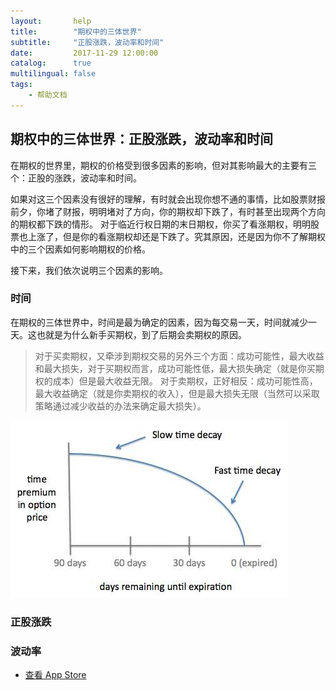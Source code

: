 ```yaml
---
layout:       help
title:        "期权中的三体世界"
subtitle:     "正股涨跌，波动率和时间"
date:         2017-11-29 12:00:00
catalog:      true
multilingual: false
tags:
    - 帮助文档
---
```



## 期权中的三体世界：正股涨跌，波动率和时间

在期权的世界里，期权的价格受到很多因素的影响，但对其影响最大的主要有三个：正股的涨跌，波动率和时间。


如果对这三个因素没有很好的理解，有时就会出现你想不通的事情，比如股票财报前夕，你堵了财报，明明堵对了方向，你的期权却下跌了，有时甚至出现两个方向的期权都下跌的情形。
对于临近行权日期的末日期权，你买了看涨期权，明明股票也上涨了，但是你的看涨期权却还是下跌了。究其原因，还是因为你不了解期权中的三个因素如何影响期权的价格。


接下来，我们依次说明三个因素的影响。

### 时间

在期权的三体世界中，时间是最为确定的因素，因为每交易一天，时间就减少一天。这也就是为什么新手买期权，到了后期会卖期权的原因。

> 对于买卖期权，又牵涉到期权交易的另外三个方面：成功可能性，最大收益和最大损失，对于买期权而言，成功可能性低，最大损失确定（就是你买期权的成本）但是最大收益无限。
  对于卖期权，正好相反：成功可能性高，最大收益确定（就是你卖期权的收入），但是最大损失无限（当然可以采取策略通过减少收益的办法来确定最大损失）。

![时间因素](img/three_time.jpg)

### 正股涨跌

### 波动率

-  [查看 App Store][1]

[1]: http://itunes.apple.com/us/app/id1228960496